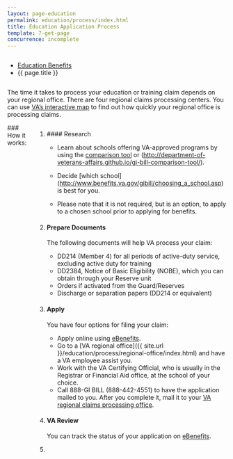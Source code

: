 ```yaml
---
layout: page-education
permalink: education/process/index.html
title: Education Application Process
template: 7-get-page
concurrence: incomplete
---
```



<div class="splash" markdown="0">
<div class="row" markdown="0">
<div class="small-12 columns" markdown="0">

<ul class="breadcrumbs" role="menubar" aria-label="Primary">
<li class="parent"><a href="{{ site.url }}/education/">Education Benefits</a></li>
<li class="active">{{ page.title }}</li>
</ul>

</div>
</div>
</div>

<div class="main" role="main" markdown="0">

<div class="section one" markdown="0">
<div class="primary" markdown="0">
<div class="row" markdown="0">
<div class="small-12 columns" markdown="1">

The time it takes to process your education or training claim depends on your regional office. There are four regional claims processing centers. You can use [VA’s interactive map](http://www.vba.va.gov/reports/aspiremap.asp) to find out how quickly your regional office is processing claims.
</div>
<div class="small-12 columns" markdown="0">

<div markdown="1">
### How it works:
</div>


<ol class="process" markdown="0">
<li class="step one wow fadeIn animated" markdown="0">

<div markdown="1">
#### Research
</div>


<div class="feature" markdown="1">

- 	Learn about schools offering VA-approved programs by using the [comparison tool](http://www.benefits.va.gov/gibill/comparison_tool.asp) or (http://department-of-veterans-affairs.github.io/gi-bill-comparison-tool/).

-	Decide [which school] (http://www.benefits.va.gov/gibill/choosing_a_school.asp) is best for you.

-	Please note that it is not required, but is an option, to apply to a chosen school prior to applying for benefits.

</div>

</li>

<li class="step two wow fadeIn animated" markdown="0">

<div markdown="1">

#### Prepare Documents

The following documents will help VA process your claim:

</div>

<div class="feature" markdown="1">

-	DD214 (Member 4) for all periods of active-duty service, excluding active duty for training
-	DD2384, Notice of Basic Eligibility (NOBE), which you can obtain through your Reserve unit
-	Orders if activated from the Guard/Reserves
-	Discharge or separation papers (DD214 or equivalent)

</div>

</li>

<li class="step three wow fadeIn animated" markdown="0">

<div markdown="1">

#### Apply

You have four options for filing your claim:

</div>

<div class="feature" markdown="1">

-	Apply online using [eBenefits](https://www.ebenefits.va.gov/ebenefits/vonapp).
-	Go to a [VA regional office]({{ site.url }}/education/process/regional-office/index.html) and have a VA employee assist you.
-	Work with the VA Certifying Official, who is usually in the Registrar or Financial Aid office, at the school of your choice.
-	Call 888-GI BILL (888-442-4551) to have the application mailed to you. After you complete it, mail it to your [VA regional claims processing office](http://www.benefits.va.gov/gibill/regional_processing.asp).

</div>

</li>

<li class="step four last wow fadeIn animated" markdown="0">

<div markdown="1">

#### VA Review

You can track the status of your application on [eBenefits](https://www.ebenefits.va.gov/ebenefits/manage/status).

</div>

<li>

</ol>

</div>
</div>
</div>
</div>
</div>
